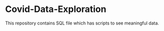 # Covid-Data-Exploration
This repository contains SQL file which has scripts to see meaningful data.
